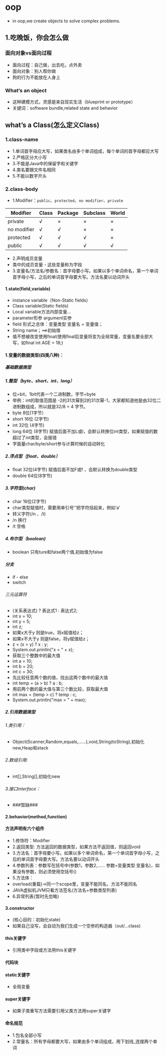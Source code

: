 # oop
* in oop,we create objects to solve complex problems.

## 1.吃晚饭，你会怎么做
### 面向对象vs面向过程
* 面向过程：自己做，出去吃，点外卖
* 面向对象：别人帮你做
* 狗的行为不能放在人身上

### What‘s an object
* 这种建模方式，灵感是来自现实生活（blueprint or prototype）
* 关键词：software bundle,related state and behavior

## what’s a Class(怎么定义Class)

### 1.class-name
* 1.单词首字母应大写，如果类名由多个单词组成，每个单词的首字母都应大写
* 2.严格区分大小写
* 3.不能是Java中的保留字和关键字
* 4.类名要跟文件名相同
* 5.不能以数字开头
### 2.class-body
* 1.Modifier：`public`、`protected`、`no modifier`、`private`

| Modifier    | Class | Package | Subclass | World |
|-------------|-------|---------|----------|-------|
| private     | √     | ×       | ×        | ×     |
| no modifier | √     | √       | ×        | ×     |
| protected   | √     | √       | √        | ×     |
| public      | √     | √       | √        | √     |

* 2.声明成员变量
* 类中的成员变量 - 这些变量称为字段
* 3.变量名/方法名/参数名：首字母要小写。如果以多个单词命名，第一个单词首字母小写，之后的单词首字母要大写。方法名要以动词开头
#### 1.state(field,variable)
* instance variable（Non-Static fields）
* Class variable(Static fields)
* Local variable方法内部变量... 
* parameter形参 argument实参
* field 形式之总体：变量类型 变量名 = 变量值；
* String name；==>初始值
* 值不想被改变使用final(使用final后变量将变为全局常量，变量名要全部大写，如final int AGE = 18;)

#### 1.变量的数据类型(四类八种)：
##### 基础数据类型
##### 1.整型（byte、short、int、long）
* 位=bit，1bit代表一个二进制数，字节=byte
* 举例：int的取值范围是 -2的31次幂到2的31次幂-1，大家都知道他是由32位二进制数组成，所以就是32/8 = 4 字节。
* byte 8位(1字节）
* short 16位 (2字节)
* int 32位 (4字节)
* long 64位 (8字节) 赋值后面不加L或l，会默认转换位int类型，如果赋值的数超过了int类型，会报错
* 字面量char/byte/short参与计算时候的自动转化

##### 2.浮点型（float、double）
* float 32位(4字节) 赋值后面不加F或f ，会默认转换为double类型
* double 64位(8字节)

##### 3.字符型(char)
* char 16位(2字节)
* char类型赋值时，需要用单引号''把字符括起来，例如‘a’
* 转义字符(/n 、/t)
* /n 换行
* /t 空格 

##### 4.布尔型（boolean) 
* boolean 只有ture和false两个值,初始值为false

##### 分支 
* if - else 
* switch
###### 三元运算符
* (关系表达式) ? 表达式1 : 表达式2;
* int x = 10;
* int y = 5;
* int z;
* 如果x大于y 则是true，将x赋值给z；
* 如果x不大于y 则是false，将y赋值给z；
* z = (x > y) ? x : y;
* System.out.println("x = " + x);
* 获取三个整数中的最大值
* int a = 10;
* int b = 20;
* int c = 30;
* 先比较任意两个数的值，找出这两个数中的最大值
* int temp = (a > b) ? a : b;
* 用前两个数的最大值与第三个数比较，获取最大值
* int max = (temp > c) ? temp : c;
* System.out.println("max = " + max);

##### 2.引用数据类型
###### 1.类引用：
* Object(Scanner,Random,equals,......),void,String(toString),初始化new,Heap和stack
###### 2.数组引用:
* int[],String[],初始化new
###### 3.接口interface：
* ###暂缺###

#### 2.behavior(method,function)
#### 方法声明有六个组件
* 1.修饰符：Modifier
* 2.返回类型: 方法返回的数据类型，如果方法不返回值，则返回void
* 3.方法名：首字母要小写。如果以多个单词命名，第一个单词首字母小写，之后的单词首字母要大写。方法名要以动词开头
* 4.参数列表：参数写在括号中(参数1，参数2,...... 参数=变量类型 变量名)，如果没有参数，则必须使用空括号()
* 5.方法体：
* overload(重载)→同一个scope里，变量不能同名，方法不能同名
* JAVA虚拟机JVM只看方法签名(方法名+参数类型列表)
* 6.异常列表{暂时先忽略}

#### 3.constructor
* (核心目的：初始化state)
* 如果自己没写，会自动为我们生成一个空参的构造器（out/...class)

#### this关键字
* 引用类中字段或方法用this关键字
#### 代码块

#### static关键字
* 全局变量
#### super关键字
* 如果子类重写方法需要引用父类方法用super关键字
#### 命名规范
* 1.包名全部小写
* 2.常量名：所有字母都要大写，如果由多个单词组成，用下划线_连接两个单词